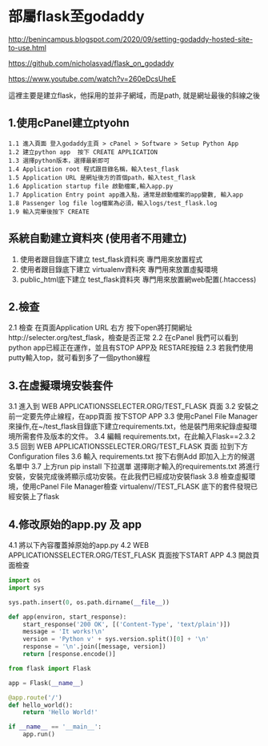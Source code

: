 # 部屬flask至godaddy
http://benincampus.blogspot.com/2020/09/setting-godaddy-hosted-site-to-use.html

https://github.com/nicholasvad/flask_on_godaddy

https://www.youtube.com/watch?v=260eDcsUheE

這裡主要是建立flask，他採用的並非子網域，而是path, 就是網址最後的斜線之後


## 1.使用cPanel建立ptyohn
```
1.1 進入頁面 登入godaddy主頁 > cPanel > Software > Setup Python App
1.2 建立python app  按下 CREATE APPLICATION
1.3 選擇python版本，選擇最新即可
1.4 Application root 程式跟目錄名稱，輸入test_flask
1.5 Application URL 是網址後方的首個path，輸入test_flask
1.6 Application startup file 啟動檔案,輸入app.py
1.7 Application Entry point app進入點，通常是啟動檔案的app變數, 輸入app
1.8 Passenger log file log檔案為必須，輸入logs/test_flask.log
1.9 輸入完畢後按下 CREATE

```

## 系統自動建立資料夾 (使用者不用建立)
1. 使用者跟目錄底下建立 test_flask資料夾  專門用來放置程式
2. 使用者跟目錄底下建立 virtualenv資料夾  專門用來放置虛擬環境
3. public_html底下建立 test_flask資料夾  專門用來放置網web配置(.htaccess)

## 2.檢查
2.1 檢查 在頁面Application URL 右方 按下open將打開網址http://selecter.org/test_flask，檢查是否正常
2.2 在cPanel 我們可以看到python app已經正在運作，並且有STOP APP及 RESTARE按鈕
2.3 若我們使用putty輸入top，就可看到多了一個python線程

## 3.在虛擬環境安裝套件
3.1 進入到 WEB APPLICATIONSSELECTER.ORG/TEST_FLASK 頁面
3.2 安裝之前一定要先停止線程，在app頁面 按下STOP APP
3.3 使用cPanel File Manager 來操作,在~/test_flask目錄底下建立requirements.txt，他是裝門用來紀錄虛擬環境所需套件及版本的文件。
3.4 編輯 requirements.txt，在此輸入Flask==2.3.2
3.5 回到 WEB APPLICATIONSSELECTER.ORG/TEST_FLASK 頁面 拉到下方Configuration files
3.6 輸入 requirements.txt 按下右側Add 即加入上方的候選名單中
3.7 上方run pip install 下拉選單 選擇剛才輸入的requirements.txt 將進行安裝，安裝完成後將顯示成功安裝。在此我們已經成功安裝flask
3.8 檢查虛擬環境，使用cPanel File Manager檢查 virtualenv//TEST_FLASK 底下的套件發現已經安裝上了flask

## 4.修改原始的app.py 及 app
4.1 將以下內容覆蓋掉原始的app.py
4.2 WEB APPLICATIONSSELECTER.ORG/TEST_FLASK 頁面按下START APP
4.3 開啟頁面檢查

```python 原始內容
import os
import sys

sys.path.insert(0, os.path.dirname(__file__))

def app(environ, start_response):
    start_response('200 OK', [('Content-Type', 'text/plain')])
    message = 'It works!\n'
    version = 'Python v' + sys.version.split()[0] + '\n'
    response = '\n'.join([message, version])
    return [response.encode()]

```

```python
from flask import Flask

app = Flask(__name__)

@app.route('/')
def hello_world():
    return 'Hello World!'

if __name__ == '__main__':
    app.run()

```
